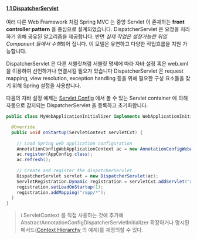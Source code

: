 #### [1.1 DispatcherServlet](https://docs.spring.io/spring/docs/current/spring-framework-reference/web.html#mvc-servlet)

여러 다른 Web Framework 처럼 Spring MVC 는 중앙 Servlet 이 존재하는 __front controller pattern__ 을 중심으로 설계되었습니다.
DispatcherServlet 은 요청을 처리하기 위해 공유된 알고리즘을 제공합니다. 반면 *실제 작업은 설정가능한 위임 Component 들에서 수행*되어 집니다.
이 모델은 유연하고 다양한 작업흐름을 지원 가능합니다.

DispatcherServlet 은 다른 서블릿처럼 서블릿 명세에 따라 자바 설정 혹은 web.xml 을 이용하여 선언하거나 연결시킬 필요가 있습니다 
DispatcherServlet 은 request mapping, view resolution, exception handling 등을 위해 필요한 구성 요소들을 찾기 위해 Spring 설정을 사용합니다.

다음의 자바 설정 예제는 [Servlet Config](https://docs.spring.io/spring/docs/current/spring-framework-reference/web.html#mvc-container-config) 에서 볼 수 있는 Servlet container 에 의해 자동으로 감지되는 DispatcherServlet 을 등록하고 초기화합니다.

```java
public class MyWebApplicationInitializer implements WebApplicationInitializer {

  @Override
  public void onStartup(ServletContext servletCxt) {
    
    // Load Spring web application configuration
    AnnotationConfigWebApplicationContext ac = new AnnotationConfigWebApplicationContext();
    ac.register(AppConfig.class);
    ac.refresh();
    
    // Create and register the dispatcherServlet
    DispatcherServlet servlet = new DispatcherServlet(ac);
    ServletRegistration.Dynamic registration = servletCxt.addServlet("app", servlet);
    registration.setLoadOnStartup(1);
    registration.addMapping("/app/*");
  }
}
```

>:information_source: ServletContext 를 직접 사용하는 것에 추가해 AbstractAnnotationConfigDispatcherServletInitializer 확장하거나 명시된 메서드([Context Hierarchy](https://docs.spring.io/spring/docs/current/spring-framework-reference/web.html#mvc-servlet-context-hierarchy) 의 예제)를 재정의할 수 있다.
